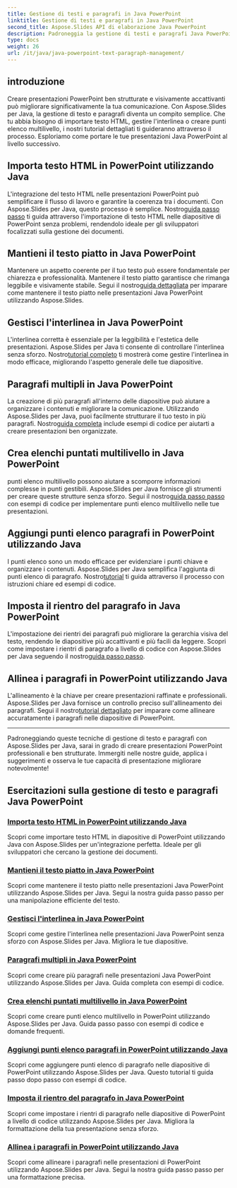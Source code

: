 ```yaml
---
title: Gestione di testi e paragrafi in Java PowerPoint
linktitle: Gestione di testi e paragrafi in Java PowerPoint
second_title: Aspose.Slides API di elaborazione Java PowerPoint
description: Padroneggia la gestione di testi e paragrafi Java PowerPoint con Aspose.Slides. Impara a importare testo HTML, gestire l'interlinea, creare punti elenco e allineare i paragrafi.
type: docs
weight: 26
url: /it/java/java-powerpoint-text-paragraph-management/
---
```

## introduzione

Creare presentazioni PowerPoint ben strutturate e visivamente accattivanti può migliorare significativamente la tua comunicazione. Con Aspose.Slides per Java, la gestione di testo e paragrafi diventa un compito semplice. Che tu abbia bisogno di importare testo HTML, gestire l'interlinea o creare punti elenco multilivello, i nostri tutorial dettagliati ti guideranno attraverso il processo. Esploriamo come portare le tue presentazioni Java PowerPoint al livello successivo.

## Importa testo HTML in PowerPoint utilizzando Java
 L'integrazione del testo HTML nelle presentazioni PowerPoint può semplificare il flusso di lavoro e garantire la coerenza tra i documenti. Con Aspose.Slides per Java, questo processo è semplice. Nostro[guida passo passo](./import-html-text-powerpoint-java/) ti guida attraverso l'importazione di testo HTML nelle diapositive di PowerPoint senza problemi, rendendolo ideale per gli sviluppatori focalizzati sulla gestione dei documenti.

## Mantieni il testo piatto in Java PowerPoint
Mantenere un aspetto coerente per il tuo testo può essere fondamentale per chiarezza e professionalità. Mantenere il testo piatto garantisce che rimanga leggibile e visivamente stabile. Segui il nostro[guida dettagliata](./keep-text-flat-java-powerpoint/) per imparare come mantenere il testo piatto nelle presentazioni Java PowerPoint utilizzando Aspose.Slides.

## Gestisci l'interlinea in Java PowerPoint
 L'interlinea corretta è essenziale per la leggibilità e l'estetica delle presentazioni. Aspose.Slides per Java ti consente di controllare l'interlinea senza sforzo. Nostro[tutorial completo](./manage-line-spacing-java-powerpoint/) ti mostrerà come gestire l'interlinea in modo efficace, migliorando l'aspetto generale delle tue diapositive.

## Paragrafi multipli in Java PowerPoint
 La creazione di più paragrafi all'interno delle diapositive può aiutare a organizzare i contenuti e migliorare la comunicazione. Utilizzando Aspose.Slides per Java, puoi facilmente strutturare il tuo testo in più paragrafi. Nostro[guida completa](./multiple-paragraphs-java-powerpoint/) include esempi di codice per aiutarti a creare presentazioni ben organizzate.

## Crea elenchi puntati multilivello in Java PowerPoint
 punti elenco multilivello possono aiutare a scomporre informazioni complesse in punti gestibili. Aspose.Slides per Java fornisce gli strumenti per creare queste strutture senza sforzo. Segui il nostro[guida passo passo](./create-multilevel-bullets-java-powerpoint/) con esempi di codice per implementare punti elenco multilivello nelle tue presentazioni.

## Aggiungi punti elenco paragrafi in PowerPoint utilizzando Java
 I punti elenco sono un modo efficace per evidenziare i punti chiave e organizzare i contenuti. Aspose.Slides per Java semplifica l'aggiunta di punti elenco di paragrafo. Nostro[tutorial](./add-paragraph-bullets-powerpoint-java/) ti guida attraverso il processo con istruzioni chiare ed esempi di codice.

## Imposta il rientro del paragrafo in Java PowerPoint
 L'impostazione dei rientri dei paragrafi può migliorare la gerarchia visiva del testo, rendendo le diapositive più accattivanti e più facili da leggere. Scopri come impostare i rientri di paragrafo a livello di codice con Aspose.Slides per Java seguendo il nostro[guida passo passo](./set-paragraph-indent-java-powerpoint/).

## Allinea i paragrafi in PowerPoint utilizzando Java
L'allineamento è la chiave per creare presentazioni raffinate e professionali. Aspose.Slides per Java fornisce un controllo preciso sull'allineamento dei paragrafi. Segui il nostro[tutorial dettagliato](./align-paragraphs-powerpoint-java/) per imparare come allineare accuratamente i paragrafi nelle diapositive di PowerPoint.

---

Padroneggiando queste tecniche di gestione di testo e paragrafi con Aspose.Slides per Java, sarai in grado di creare presentazioni PowerPoint professionali e ben strutturate. Immergiti nelle nostre guide, applica i suggerimenti e osserva le tue capacità di presentazione migliorare notevolmente!
## Esercitazioni sulla gestione di testo e paragrafi Java PowerPoint
### [Importa testo HTML in PowerPoint utilizzando Java](./import-html-text-powerpoint-java/)
Scopri come importare testo HTML in diapositive di PowerPoint utilizzando Java con Aspose.Slides per un'integrazione perfetta. Ideale per gli sviluppatori che cercano la gestione dei documenti.
### [Mantieni il testo piatto in Java PowerPoint](./keep-text-flat-java-powerpoint/)
Scopri come mantenere il testo piatto nelle presentazioni Java PowerPoint utilizzando Aspose.Slides per Java. Segui la nostra guida passo passo per una manipolazione efficiente del testo.
### [Gestisci l'interlinea in Java PowerPoint](./manage-line-spacing-java-powerpoint/)
Scopri come gestire l'interlinea nelle presentazioni Java PowerPoint senza sforzo con Aspose.Slides per Java. Migliora le tue diapositive.
### [Paragrafi multipli in Java PowerPoint](./multiple-paragraphs-java-powerpoint/)
Scopri come creare più paragrafi nelle presentazioni Java PowerPoint utilizzando Aspose.Slides per Java. Guida completa con esempi di codice.
### [Crea elenchi puntati multilivello in Java PowerPoint](./create-multilevel-bullets-java-powerpoint/)
Scopri come creare punti elenco multilivello in PowerPoint utilizzando Aspose.Slides per Java. Guida passo passo con esempi di codice e domande frequenti.
### [Aggiungi punti elenco paragrafi in PowerPoint utilizzando Java](./add-paragraph-bullets-powerpoint-java/)
Scopri come aggiungere punti elenco di paragrafo nelle diapositive di PowerPoint utilizzando Aspose.Slides per Java. Questo tutorial ti guida passo dopo passo con esempi di codice.
### [Imposta il rientro del paragrafo in Java PowerPoint](./set-paragraph-indent-java-powerpoint/)
Scopri come impostare i rientri di paragrafo nelle diapositive di PowerPoint a livello di codice utilizzando Aspose.Slides per Java. Migliora la formattazione della tua presentazione senza sforzo.
### [Allinea i paragrafi in PowerPoint utilizzando Java](./align-paragraphs-powerpoint-java/)
Scopri come allineare i paragrafi nelle presentazioni di PowerPoint utilizzando Aspose.Slides per Java. Segui la nostra guida passo passo per una formattazione precisa.